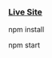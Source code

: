 ### [Live Site](https://naveenambookken.github.io/AmazonPrimeVideo-Clone/)


  npm install


 npm start

